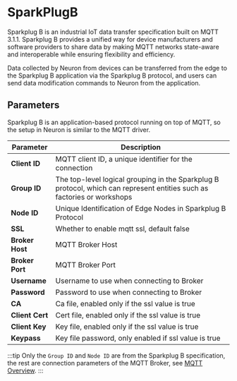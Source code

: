 # SparkPlugB

Sparkplug B is an industrial IoT data transfer specification built on MQTT 3.1.1. Sparkplug B provides a unified way for device manufacturers and software providers to share data by making MQTT networks state-aware and interoperable while ensuring flexibility and efficiency.

Data collected by Neuron from devices can be transferred from the edge to the Sparkplug B application via the Sparkplug B protocol, and users can send data modification commands to Neuron from the application. 





## Parameters

Sparkplug B is an application-based protocol running on top of MQTT, so the setup in Neuron is similar to the MQTT driver.

|  Parameter         |  Description                                                        |
| ------------- | ------------------------------------------------------------ |
| **Client ID** |  MQTT client ID, a unique identifier for the connection                          |
| **Group ID**  | The top-level logical grouping in the Sparkplug B protocol, which can represent entities such as factories or workshops     |
| **Node ID**   | Unique Identification of Edge Nodes in Sparkplug B Protocol                           |
| **SSL**       | Whether to enable mqtt ssl, default false                                 |
| **Broker Host**      | MQTT Broker Host                                            |
| **Broker Port**      | MQTT Broker Port                                           |
| **Username**  |  Username to use when connecting to Broker                                 |
| **Password**  |  Password to use when connecting to Broker                                   |
| **CA**        |  Ca file, enabled only if the ssl value is true                             |
| **Client Cert**      | Cert file, enabled only if the ssl value is true                           |
| **Client Key**       | Key file, enabled only if the ssl value is true                           |
| **Keypass**   |  Key file password, only enabled if ssl value is true                     |

:::tip
Only the `Group ID` and `Node ID` are from the Sparkplug B specification, the rest are connection parameters of the MQTT Broker, see [MQTT Overview](../mqtt/overview.md).
:::
